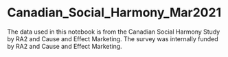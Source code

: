 # Canadian_Social_Harmony_Mar2021
The data used in this notebook is from the Canadian Social Harmony Study by RA2 and Cause and Effect Marketing. The survey was internally funded by RA2 and Cause and Effect Marketing.
